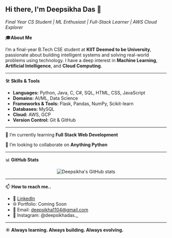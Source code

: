 ## Hi there, I'm Deepsikha Das 👋
<p align="left">
  <em>Final Year CS Student | ML Enthusiast | Full-Stack Learner | AWS Cloud Explorer</em>
</p>

🎓**About Me**

I’m a final-year B.Tech CSE student at **KIIT Deemed to be University**, passionate about building intelligent systems and solving real-world problems using technology. I have a deep interest in **Machine Learning**, **Artificial Intelligence**, and **Cloud Computing**.

---

🛠️ **Skills & Tools**  
- **Languages:** Python, Java, C, C#, SQL, HTML, CSS, JavaScript  
- **Domains:** AI/ML, Data Science
- **Frameworks & Tools:** Flask, Pandas, NumPy, Scikit-learn 
- **Databases:** MySQL
- **Cloud:** AWS, GCP  
- **Version Control:** Git & GitHub
---

🌱 I’m currently learning **Full Stack Web Development**

 👯 I’m looking to collaborate on **Anything Python**

---

📊 **GitHub Stats**

<p align="center">
  <img src="https://github-readme-stats.vercel.app/api?username=deepsikhada05&show_icons=true&theme=radical" alt="Deepsikha's GitHub stats" />
</p>

---


📫 **How to reach me..**
- 💼 [LinkedIn](https://www.linkedin.com/in/deepsikha-das-347976253)
- 🌐 Portfolio: Coming Soon
- 📧 Email: deepsikha1104@gmail.com
- 📱 Instagram: @deepsikhadas._

---
**☀️ Always learning. Always building. Always evolving.**
